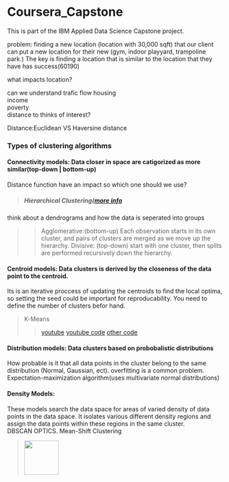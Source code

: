 # Coursera_Capstone

This is part of the IBM Applied Data Science Capstone project.


problem: 
finding a new location (location with 30,000 sqft) that our client can put a new location for their new (gym, indoor playyard, trampoline park.) The key is finding a location that is similar to the location that they have has success(60190)

what impacts location?

can we understand trafic flow 
housing  
income  
poverty  
distance to thinks of interest?  

Distance:Euclidean VS Haversine distance 


### Types of clustering algorithms

#### Connectivity models: Data closer in space are catigorized as more similar(top-down | bottom-up)
Distance function have an impact so which one should we use? 
> ##### Hierarchical Clustering([more info](https://stackabuse.com/hierarchical-clustering-with-python-and-scikit-learn/)
think about a dendrograms and how the data is seperated into groups
>> Agglomerative:(bottom-up) Each observation starts in its own cluster, and pairs of clusters are merged as we move up the hierarchy.
>> Divisive: (top-down) start with one cluster, then splits are performed recursively down the hierarchy.

#### Centroid models: Data clusters is derived by the closeness of the data point to the centroid. 
Its is an iterative proccess of updating the centroids to find the local optima, so setting the seed could be important for reproducability. You need to define the number of clusters befor hand. 
>K-Means
>>[youtube](https://www.youtube.com/watch?v=ZVhtchqHlHs)
[youtube code](https://github.com/ardianumam/Machine-Learning-From-The-Scratch/blob/master/kernel_kMeansClustering.py)
[other code](https://gist.github.com/mblondel/6230787)

#### Distribution models: Data clusters based on probobalistic distributions
How probable is it that all data points in the cluster belong to the same distribution (Normal, Gaussian, ect). 
overfitting is a common problem.
Expectation-maximization algorithm(uses multivariate normal distributions)

#### Density Models: 
These models search the data space for areas of varied density of data points in the data space. It isolates various different density regions and assign the data points within these regions in the same cluster.  
DBSCAN 
OPTICS.
Mean-Shift Clustering
> <img src="https://cdn-images-1.medium.com/max/1000/1*bkFlVrrm4HACGfUzeBnErw.gif" width="80" height="80" />
